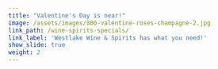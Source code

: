 ```yaml
---
title: "Valentine's Day is near!"
image: /assets/images/800-valentine-roses-champagne-2.jpg
link_path: /wine-spirits-specials/
link_label: 'Westlake Wine & Spirits has what you need!'
show_slide: true
weight: 2
---
```



